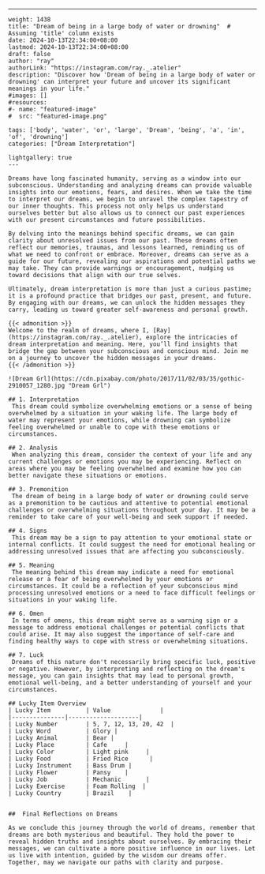 ---
    weight: 1438
    title: "Dream of being in a large body of water or drowning"  # Assuming 'title' column exists
    date: 2024-10-13T22:34:00+08:00
    lastmod: 2024-10-13T22:34:00+08:00
    draft: false
    author: "ray"
    authorLink: "https://instagram.com/ray._.atelier"
    description: "Discover how 'Dream of being in a large body of water or drowning' can interpret your future and uncover its significant meanings in your life."
    #images: []
    #resources:
    #- name: "featured-image"
    #  src: "featured-image.png"
    
    tags: ['body', 'water', 'or', 'large', 'Dream', 'being', 'a', 'in', 'of', 'drowning']
    categories: ["Dream Interpretation"]
    
    lightgallery: true
    ---
    
    Dreams have long fascinated humanity, serving as a window into our subconscious. Understanding and analyzing dreams can provide valuable insights into our emotions, fears, and desires. When we take the time to interpret our dreams, we begin to unravel the complex tapestry of our inner thoughts. This process not only helps us understand ourselves better but also allows us to connect our past experiences with our present circumstances and future possibilities.
    
    By delving into the meanings behind specific dreams, we can gain clarity about unresolved issues from our past. These dreams often reflect our memories, traumas, and lessons learned, reminding us of what we need to confront or embrace. Moreover, dreams can serve as a guide for our future, revealing our aspirations and potential paths we may take. They can provide warnings or encouragement, nudging us toward decisions that align with our true selves.
    
    Ultimately, dream interpretation is more than just a curious pastime; it is a profound practice that bridges our past, present, and future. By engaging with our dreams, we can unlock the hidden messages they carry, leading us toward greater self-awareness and personal growth.
    
    {{< admonition >}}
    Welcome to the realm of dreams, where I, [Ray](https://instagram.com/ray._.atelier), explore the intricacies of dream interpretation and meaning. Here, you’ll find insights that bridge the gap between your subconscious and conscious mind. Join me on a journey to uncover the hidden messages in your dreams.
    {{< /admonition >}}
    
    ![Dream Grl](https://cdn.pixabay.com/photo/2017/11/02/03/35/gothic-2910057_1280.jpg "Dream Grl")
    
    ## 1. Interpretation
     This dream could symbolize overwhelming emotions or a sense of being overwhelmed by a situation in your waking life. The large body of water may represent your emotions, while drowning can symbolize feeling overwhelmed or unable to cope with these emotions or circumstances.
    
    ## 2. Analysis
     When analyzing this dream, consider the context of your life and any current challenges or emotions you may be experiencing. Reflect on areas where you may be feeling overwhelmed and examine how you can better navigate these situations or emotions.
    
    ## 3. Premonition
     The dream of being in a large body of water or drowning could serve as a premonition to be cautious and attentive to potential emotional challenges or overwhelming situations throughout your day. It may be a reminder to take care of your well-being and seek support if needed.
    
    ## 4. Signs
     This dream may be a sign to pay attention to your emotional state or internal conflicts. It could suggest the need for emotional healing or addressing unresolved issues that are affecting you subconsciously.
    
    ## 5. Meaning
     The meaning behind this dream may indicate a need for emotional release or a fear of being overwhelmed by your emotions or circumstances. It could be a reflection of your subconscious mind processing unresolved emotions or a need to face difficult feelings or situations in your waking life.
    
    ## 6. Omen
     In terms of omens, this dream might serve as a warning sign or a message to address emotional challenges or potential conflicts that could arise. It may also suggest the importance of self-care and finding healthy ways to cope with stress or overwhelming situations.
    
    ## 7. Luck
     Dreams of this nature don't necessarily bring specific luck, positive or negative. However, by interpreting and reflecting on the dream's message, you can gain insights that may lead to personal growth, emotional well-being, and a better understanding of yourself and your circumstances.
    
    ## Lucky Item Overview
    | Lucky Item          | Value              |
    |---------------|--------------------|
    | Lucky Number        | 5, 7, 12, 13, 20, 42  |
    | Lucky Word          | Glory |
    | Lucky Animal        | Bear |
    | Lucky Place         | Cafe     |
    | Lucky Color         | Light pink     |
    | Lucky Food          | Fried Rice      |
    | Lucky Instrument    | Bass Drum |
    | Lucky Flower        | Pansy    |
    | Lucky Job           | Mechanic       |
    | Lucky Exercise      | Foam Rolling  |
    | Lucky Country       | Brazil    |
    
    
    ##  Final Reflections on Dreams
    
    As we conclude this journey through the world of dreams, remember that dreams are both mysterious and beautiful. They hold the power to reveal hidden truths and insights about ourselves. By embracing their messages, we can cultivate a more positive influence in our lives. Let us live with intention, guided by the wisdom our dreams offer. Together, may we navigate our paths with clarity and purpose.
    
